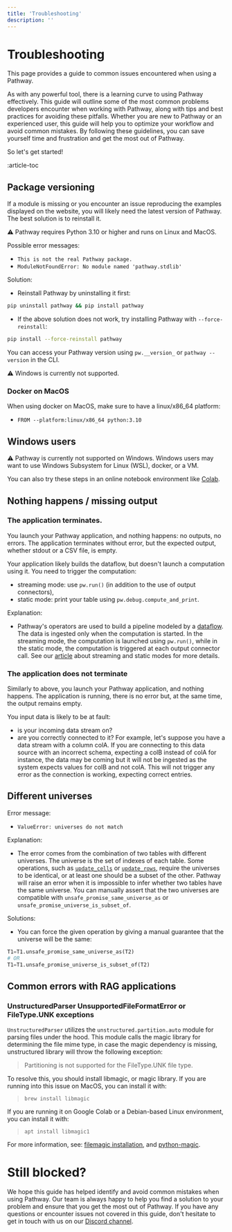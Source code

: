 ```yaml
---
title: 'Troubleshooting'
description: ''
---
```


# Troubleshooting
This page provides a guide to common issues encountered when using a Pathway.

As with any powerful tool, there is a learning curve to using Pathway effectively.
This guide will outline some of the most common problems developers encounter when working with Pathway, along with tips and best practices for avoiding these pitfalls.
Whether you are new to Pathway or an experienced user, this guide will help you to optimize your workflow and avoid common mistakes.
By following these guidelines, you can save yourself time and frustration and get the most out of Pathway.

So let's get started!

:article-toc

## Package versioning
If a module is missing or you encounter an issue reproducing the examples displayed on the website, you will likely need the latest version of Pathway.
The best solution is to reinstall it.

⚠️ Pathway requires Python 3.10 or higher and runs on Linux and MacOS.

Possible error messages:
- `This is not the real Pathway package.`
- `ModuleNotFoundError: No module named 'pathway.stdlib'`

Solution:
- Reinstall Pathway by uninstalling it first:
```bash
pip uninstall pathway && pip install pathway
```
- If the above solution does not work, try installing Pathway with `--force-reinstall`:
```bash
pip install --force-reinstall pathway
```

You can access your Pathway version using `pw.__version_` or `pathway --version` in the CLI.

⚠️ Windows is currently not supported.

### Docker on MacOS
When using docker on MacOS, make sure to have a linux/x86_64 platform:
- `FROM --platform:linux/x86_64 python:3.10`

## Windows users

⚠️ Pathway is currently not supported on Windows.
Windows users may want to use Windows Subsystem for Linux (WSL), docker, or a VM.

You can also try these steps in an online notebook environment like [Colab](https://colab.research.google.com/).


## Nothing happens / missing output

### The application terminates.

You launch your Pathway application, and nothing happens: no outputs, no errors.
The application terminates without error, but the expected output, whether stdout or a CSV file, is empty.

Your application likely builds the dataflow, but doesn't launch a computation using it. You need to trigger the computation:
 - streaming mode: use `pw.run()` (in addition to the use of output connectors),
 - static mode: print your table using `pw.debug.compute_and_print`.

Explanation:
 - Pathway's operators are used to build a pipeline modeled by a [dataflow](/developers/user-guide/introduction/concepts#dataflow).
 The data is ingested only when the computation is started.
 In the streaming mode, the computation is launched using `pw.run()`, while in the static mode, the computation is triggered at each output connector call.
 See our [article](/developers/user-guide/introduction/streaming-and-static-modes/) about streaming and static modes for more details.

 ### The application does not terminate

Similarly to above, you launch your Pathway application, and nothing happens.
The application is running, there is no error but, at the same time, the output remains empty.

You input data is likely to be at fault:
 - is your incoming data stream on?
 - are you correctly connected to it?
For example, let's suppose you have a data stream with a column colA.
If you are connecting to this data source with an incorrect schema, expecting a colB instead of colA for instance,
the data may be coming but it will not be ingested as the system expects values for colB and not colA.
This will not trigger any error as the connection is working, expecting correct entries.


## Different universes

Error message:
- `ValueError: universes do not match`

Explanation:
 - The error comes from the combination of two tables with different universes.
 The universe is the set of indexes of each table.
 Some operations, such as [`update_cells`](/developers/api-docs/pathway#update_cellsother) or [`update_rows`](/developers/api-docs/pathway#update_rowsother), require the universes to be identical, or at least one should be a subset of the other.
 Pathway will raise an error when it is impossible to infer whether two tables have the same universe.
 You can manually assert that the two universes are compatible with `unsafe_promise_same_universe_as` or `unsafe_promise_universe_is_subset_of`.

Solutions:
- You can force the given operation by giving a manual guarantee that the universe will be the same:
```python
T1=T1.unsafe_promise_same_universe_as(T2)
# OR
T1=T1.unsafe_promise_universe_is_subset_of(T2)
```


## Common errors with RAG applications

### UnstructuredParser UnsupportedFileFormatError or FileType.UNK exceptions
`UnstructuredParser` utilizes the `unstructured.partition.auto` module for parsing files under the hood.
This module calls the magic library for determining the file mime type, in case the magic dependency is missing, unstructured library will throw the following exception:

> Partitioning is not supported for the FileType.UNK file type.

To resolve this, you should install libmagic, or magic library. If you are running into this issue on MacOS, you can install it with:
> `brew install libmagic`

If you are running it on Google Colab or a Debian-based Linux environment, you can install it with:

> `apt install libmagic1`

For more information, see: [filemagic installation](https://filemagic.readthedocs.io/en/latest/guide.html#installation), and [python-magic](https://github.com/ahupp/python-magic).

<!-- REMOVING datetime type errors
## Type errors

### Datetime
Possible error message:
 - `TypeError: argument 'values': unsupported value type: Timestamp`

Solution:
 - Cast to a regular timestamp (int) using `datetime.timestamp`

Explanation:
- Pathway does not currently support `datetime.datetime`, and using those should result in such `TypeError`.
  You can cast the `datetime.datetime` to integer using a `pw.apply` with `datetime.timestamp`. -->

# Still blocked?


We hope this guide has helped identify and avoid common mistakes when using Pathway.
Our team is always happy to help you find a solution to your problem and ensure that you get the most out of Pathway.
If you have any questions or encounter issues not covered in this guide, don't hesitate to get in touch with us on our [Discord channel](https://discord.com/invite/pathway).
